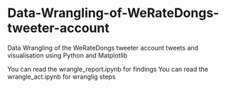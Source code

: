 # Data-Wrangling-of-WeRateDongs-tweeter-account
Data Wrangling of the WeRateDongs tweeter account tweets and visualisation using Python and Matplotlib

You can read the wrangle_report.ipynb for findings
You can read the wrangle_act.ipynb for wranglig steps 
